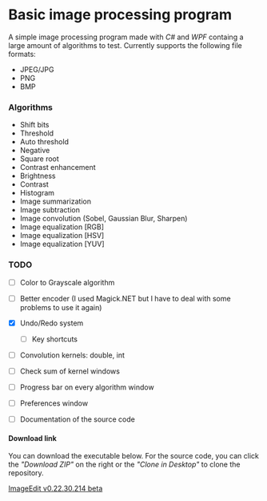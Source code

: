 # Basic image processing program

A simple image processing program made with *C#* and *WPF* containg a large amount of algorithms to test.
Currently supports the following file formats:

- JPEG/JPG
- PNG
- BMP


### Algorithms

- Shift bits
- Threshold
- Auto threshold
- Negative
- Square root
- Contrast enhancement
- Brightness
- Contrast
- Histogram
- Image summarization
- Image subtraction
- Image convolution (Sobel, Gaussian Blur, Sharpen)
- Image equalization [RGB]
- Image equalization [HSV]
- Image equalization [YUV]


### TODO

- [ ] Color to Grayscale algorithm
- [ ] Better encoder (I used Magick.NET but I have to deal with some problems to use it again)
- [X] Undo/Redo system
  - [ ] Key shortcuts
- [ ] Convolution kernels: double, int
- [ ] Check sum of kernel windows
- [ ] Progress bar on every algorithm window
- [ ] Preferences window
- [ ] Documentation of the source code


#### Download link

You can download the executable below. For the source code, you can click the *"Download ZIP"* on the right or the *"Clone in Desktop"* to clone the repository.

[ImageEdit v0.22.30.214 beta](https://github.com/nlabiris/ImageEdit_WPF/blob/master/ImageEdit_WPF/bin/Release/ImageEdit_v0.22.30.214_beta.rar?raw=true)